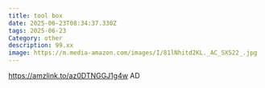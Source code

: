 ```yaml
---
title: tool box
date: 2025-06-23T08:34:37.330Z
tags: 2025-06-23
Category: other
description: 99.xx
image: https://m.media-amazon.com/images/I/81lNhitd2KL._AC_SX522_.jpg
---
```

https://amzlink.to/az0DTNGGJ1g4w AD